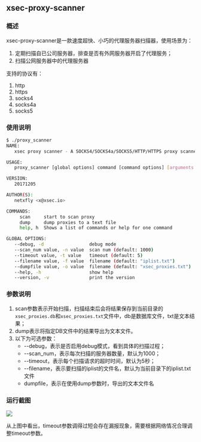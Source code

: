 ## xsec-proxy-scanner
### 概述
xsec-proxy-scanner是一款速度超快、小巧的代理服务器扫描器，使用场景为：

1. 定期扫描自已公司服务器，排查是否有外网服务器开启了代理服务；
1. 扫描公网服务器中的代理服务器

支持的协议有：
1. http
1. https
1. socks4
1. socks4a
1. socks5

### 使用说明

```bash
$ ./proxy_scanner
NAME:
   xsec proxy scanner - A SOCKS4/SOCKS4a/SOCKS5/HTTP/HTTPS proxy scanner

USAGE:
   proxy_scanner [global options] command [command options] [arguments...]

VERSION:
   20171205

AUTHOR(S):
   netxfly <x@xsec.io>

COMMANDS:
     scan     start to scan proxy
     dump     dump proxies to a text file
     help, h  Shows a list of commands or help for one command

GLOBAL OPTIONS:
   --debug, -d                 debug mode
   --scan_num value, -n value  scan num (default: 1000)
   --timeout value, -t value   timeout (default: 5)
   --filename value, -f value  filename (default: "iplist.txt")
   --dumpfile value, -o value  filename (default: "xsec_proxies.txt")
   --help, -h                  show help
   --version, -v               print the version
```
### 参数说明

1. scan参数表示开始扫描，扫描结束后会将结果保存到当前目录的`xsec_proxies.db`和`xsec_proxies.txt`文件中，db是数据库文件，txt是文本结果；
1. dump表示将指定DB文件中的结果导出为文本文件。
1. 以下为可选参数：
    - --debug，表示是否启用debug模式，看到具体的扫描过程； 
    - --scan_num，表示每次扫描的服务器数量，默认为1000；
    - --timeout，表示每个扫描请求的超时时间，默认为5秒；
    - --filename，表示要扫描的iplist的文件名，默认为当前目录下的iplist.txt文件
    - dumpfile，表示在使用dump参数时，导出的文本文件名

### 运行截图

![](https://docs.xsec.io/images/xsec_proxy_scanner.png)

从上图中看出，timeout参数调得过短会存在漏报现象，需要根据网络情况合理调整timeout参数。